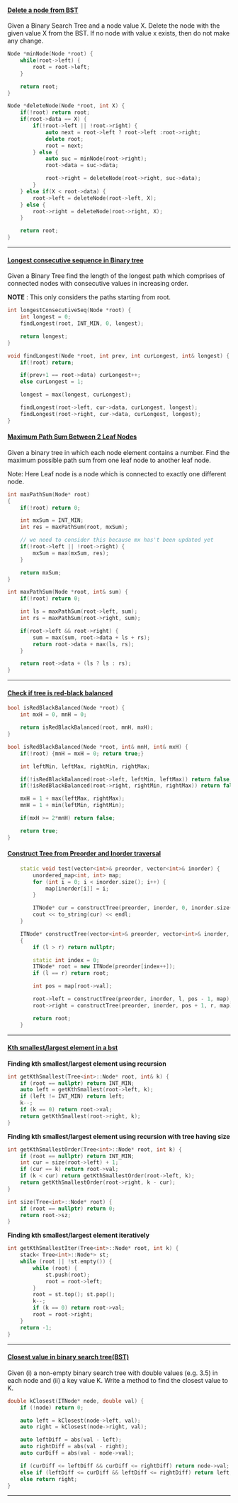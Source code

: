 #### [Delete a node from BST](https://practice.geeksforgeeks.org/problems/delete-a-node-from-bst/1)

Given a Binary Search Tree and a node value X. Delete the node with the given value X from the BST. If no node with value x exists, then do not make any change.

```cpp
Node *minNode(Node *root) {
    while(root->left) {
        root = root->left;
    }

    return root;
}

Node *deleteNode(Node *root, int X) {
    if(!root) return root;
    if(root->data == X) {
        if(!root->left || !root->right) {
            auto next = root->left ? root->left :root->right;
            delete root;
            root = next;
        } else {
            auto suc = minNode(root->right);
            root->data = suc->data;

            root->right = deleteNode(root->right, suc->data);
        }
    } else if(X < root->data) {
        root->left = deleteNode(root->left, X);
    } else {
        root->right = deleteNode(root->right, X);
    }

    return root;
}
```

---

#### [Longest consecutive sequence in Binary tree](https://practice.geeksforgeeks.org/problems/longest-consecutive-sequence-in-binary-tree/1)

Given a Binary Tree find the length of the longest path which comprises of connected nodes with consecutive values in increasing order.

**NOTE** : This only considers the paths starting from root.

```cpp
int longestConsecutiveSeq(Node *root) {
    int longest = 0;
    findLongest(root, INT_MIN, 0, longest);

    return longest;
}

void findLongest(Node *root, int prev, int curLongest, int& longest) {
    if(!root) return;

    if(prev+1 == root->data) curLongest++;
    else curLongest = 1;

    longest = max(longest, curLongest);

    findLongest(root->left, cur->data, curLongest, longest);
    findLongest(root->right, cur->data, curLongest, longest);
}
```

#### [Maximum Path Sum Between 2 Leaf Nodes](https://practice.geeksforgeeks.org/problems/maximum-path-sum/1)

Given a binary tree in which each node element contains a number. Find the maximum possible path sum from one leaf node to another leaf node.

Note: Here Leaf node is a node which is connected to exactly one different node.

```cpp
int maxPathSum(Node* root)
{
    if(!root) return 0;

    int mxSum = INT_MIN;
    int res = maxPathSum(root, mxSum);

    // we need to consider this because mx has't been updated yet
    if(!root->left || !root->right) {
        mxSum = max(mxSum, res);
    }

    return mxSum;
}

int maxPathSum(Node *root, int& sum) {
    if(!root) return 0;

    int ls = maxPathSum(root->left, sum);
    int rs = maxPathSum(root->right, sum);

    if(root->left && root->right) {
        sum = max(sum, root->data + ls + rs);
        return root->data + max(ls, rs);
    }

    return root->data + (ls ? ls : rs);
}
```

---

#### [Check if tree is red-black balanced]()

```cpp
bool isRedBlackBalanced(Node *root) {
    int mxH = 0, mnH = 0;

    return isRedBlackBalanced(root, mnH, mxH);
}

bool isRedBlackBalanced(Node *root, int& mnH, int& mxH) {
    if(!root) {mnH = mxH = 0; return true;}

    int leftMin, leftMax, rightMin, rightMax;

    if(!isRedBlackBalanced(root->left, leftMin, leftMax)) return false;
    if(!isRedBlackBalanced(root->right, rightMin, rightMax)) return false;

    mxH = 1 + max(leftMax, rightMax);
    mnH = 1 + min(leftMin, rightMin);

    if(mxH >= 2*mnH) return false;

    return true;
}
```

#### [Construct Tree from Preorder and Inorder traversal]()

```cpp
	static void test(vector<int>& preorder, vector<int>& inorder) {
		unordered_map<int, int> map;
		for (int i = 0; i < inorder.size(); i++) {
			map[inorder[i]] = i;
		}

		ITNode* cur = constructTree(preorder, inorder, 0, inorder.size() - 1, map);
		cout << to_string(cur) << endl;
	}

	ITNode* constructTree(vector<int>& preorder, vector<int>& inorder, int l, int r, unordered_map<int, int>& map)
	{
		if (l > r) return nullptr;

		static int index = 0;
		ITNode* root = new ITNode(preorder[index++]);
		if (l == r) return root;

		int pos = map[root->val];

		root->left = constructTree(preorder, inorder, l, pos - 1, map);
		root->right = constructTree(preorder, inorder, pos + 1, r, map);

		return root;
	}
```

---

#### [Kth smallest/largest element in a bst]()

**Finding kth smallest/largest element using recursion**

```cpp
int getKthSmallest(Tree<int>::Node* root, int& k) {
    if (root == nullptr) return INT_MIN;
    auto left = getKthSmallest(root->left, k);
    if (left != INT_MIN) return left;
    k--;
    if (k == 0) return root->val;
    return getKthSmallest(root->right, k);
}
```

**Finding kth smallest/largest element using recursion with tree having size**

```cpp
int getKthSmallestOrder(Tree<int>::Node* root, int k) {
    if (root == nullptr) return INT_MIN;
    int cur = size(root->left) + 1;
    if (cur == k) return root->val;
    if (k < cur) return getKthSmallestOrder(root->left, k);
    return getKthSmallestOrder(root->right, k - cur);
}

int size(Tree<int>::Node* root) {
    if (root == nullptr) return 0;
    return root->sz;
}
```

**Finding kth smallest/largest element iteratively**

```cpp
int getKthSmallestIter(Tree<int>::Node* root, int k) {
    stack< Tree<int>::Node*> st;
    while (root || !st.empty()) {
        while (root) {
            st.push(root);
            root = root->left;
        }
        root = st.top(); st.pop();
        k--;
        if (k == 0) return root->val;
        root = root->right;
    }
    return -1;
}
```

---

#### [Closest value in binary search tree(BST)](https://www.careercup.com/question?id=12697664)

Given (i) a non-empty binary search tree with double values (e.g. 3.5) in each node and (ii) a key value K.
Write a method to find the closest value to K.

```cpp
double kClosest(ITNode* node, double val) {
    if (!node) return 0;

    auto left = kClosest(node->left, val);
    auto right = kClosest(node->right, val);

    auto leftDiff = abs(val - left);
    auto rightDiff = abs(val - right);
    auto curDiff = abs(val - node->val);

    if (curDiff <= leftDiff && curDiff <= rightDiff) return node->val;
    else if (leftDiff <= curDiff && leftDiff <= rightDiff) return left;
    else return right;
}
```

---
